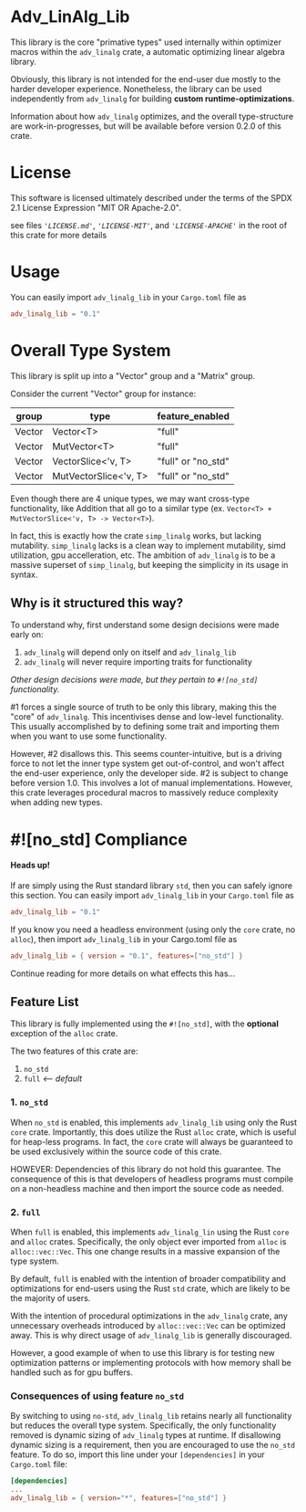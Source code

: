 # Adv_LinAlg_Lib
This library is the core "primative types" used internally within optimizer macros within the `adv_linalg` crate, a automatic optimizing linear algebra library.

Obviously, this library is not intended for the end-user due mostly to the harder developer experience. Nonetheless, the library can be used independently from `adv_linalg` for building **custom runtime-optimizations**.

Information about how `adv_linalg` optimizes, and the overall type-structure are work-in-progresses, but will be available before version 0.2.0 of this crate.

# License
This software is licensed ultimately described under the terms of the SPDX 2.1 License Expression "MIT OR Apache-2.0".

see files *`'LICENSE.md'`*, *`'LICENSE-MIT'`*, and *`'LICENSE-APACHE'`* in the root of this crate for more details

# Usage
You can easily import `adv_linalg_lib` in your `Cargo.toml` file as
```toml
adv_linalg_lib = "0.1"
```

# Overall Type System
This library is split up into a "Vector" group and a "Matrix" group.

Consider the current "Vector" group for instance:

group | type | feature_enabled
---|---|---
Vector | Vector\<T> | "full"
Vector | MutVector\<T> | "full"
Vector | VectorSlice\<'v, T> | "full" or "no_std"
Vector | MutVectorSlice\<'v, T> | "full" or "no_std"

Even though there are 4 unique types, we may want cross-type functionality, like Addition that all go to a similar type (ex. `Vector<T> + MutVectorSlice<'v, T> -> Vector<T>`).

In fact, this is exactly how the crate `simp_linalg` works, but lacking mutability. `simp_linalg` lacks is a clean way to implement mutability, simd utilization, gpu accelleration, etc. The ambition of `adv_linalg` is to be a massive superset of `simp_linalg`, but keeping the simplicity in its usage in syntax.

## Why is it structured this way?

To understand why, first understand some design decisions were made early on:
1. `adv_linalg` will depend only on itself and `adv_linalg_lib`
2. `adv_linalg` will never require importing traits for functionality

*Other design decisions were made, but they pertain to `#![no_std]` functionality.*

\#1 forces a single source of truth to be only this library, making this the "core" of `adv_linalg`. This incentivises dense and low-level functionality. This usually accomplished by to defining some trait and importing them when you want to use some functionality.

However, #2 disallows this. This seems counter-intuitive, but is a driving force to not let the inner type system get out-of-control, and won't affect the end-user experience, only the developer side. #2 is subject to change before version 1.0. This involves a lot of manual implementations. However, this crate leverages procedural macros to massively reduce complexity when adding new types.

# #![no_std] Compliance
#### Heads up!
If are simply using the Rust standard library `std`, then you can safely ignore this section.
You can easily import `adv_linalg_lib` in your `Cargo.toml` file as
```toml
adv_linalg_lib = "0.1"
```

If you know you need a headless environment (using only the `core` crate, no `alloc`), then import `adv_linalg_lib` in your Cargo.toml file as
```toml
adv_linalg_lib = { version = "0.1", features=["no_std"] }
```
Continue reading for more details on what effects this has...

## Feature List

This library is fully implemented using the `#![no_std]`, with the **optional** exception of the `alloc` crate.

The two features of this crate are:
1. `no_std`
2. `full` *<-- default*

### 1. `no_std`
When `no_std` is enabled, this implements `adv_linalg_lib` using only the Rust `core` crate. Importantly, this does utilize the Rust `alloc` crate, which is useful for heap-less programs. In fact, the `core` crate will always be guaranteed to be used exclusively within the source code of this crate.

HOWEVER: Dependencies of this library do not hold this guarantee. The consequence of this is that developers of headless programs must compile on a non-headless machine and then import the source code as needed.

### 2. `full`
When `full` is enabled, this implements `adv_linalg_lin` using the Rust `core` and `alloc` crates. Specifically, the only object ever imported from `alloc` is `alloc::vec::Vec`. This one change results in a massive expansion of the type system.

By default, `full` is enabled with the intention of broader compatibility and optimizations for end-users using the Rust `std` crate, which are likely to be the majority of users.

With the intention of procedural optimizations in the `adv_linalg` crate, any unnecessary overheads introduced by `alloc::vec::Vec` can be optimized away. This is why direct usage of `adv_linalg_lib` is generally discouraged.

However, a good example of when to use this library is for testing new optimization patterns or implementing protocols with how memory shall be handled such as for gpu buffers.

### Consequences of using feature `no_std`
By switching to using `no-std`, `adv_linalg_lib` retains nearly all functionality but reduces the overall type system. Specifically, the only functionality removed is dynamic sizing of `adv_linalg` types at runtime. If disallowing dynamic sizing is a requirement, then you are encouraged to use the `no_std` feature. To do so, import this line under your `[dependencies]` in your `Cargo.toml` file:
```toml
[dependencies]
...
adv_linalg_lib = { version="*", features=["no_std"] }
```
